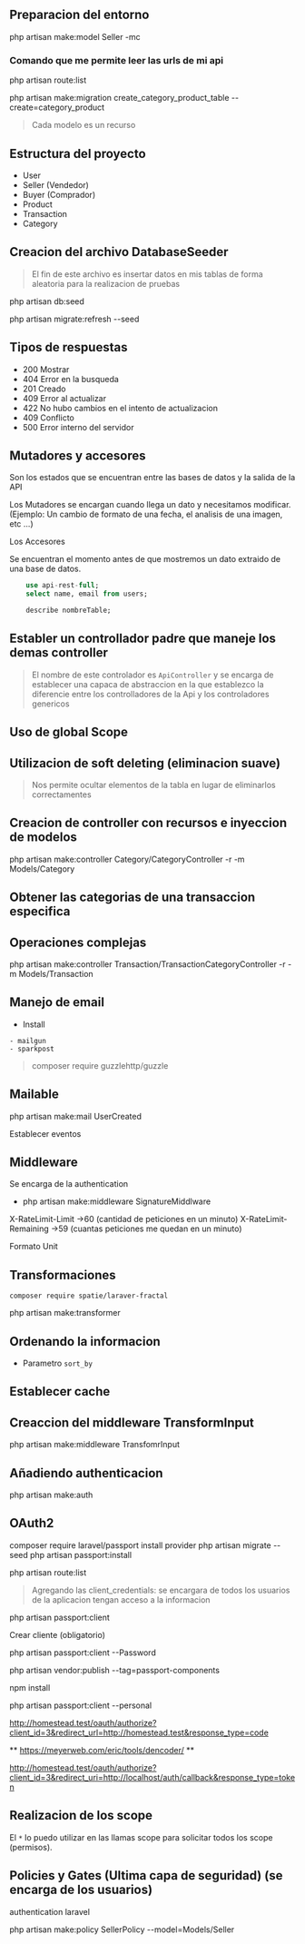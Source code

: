 ## Preparacion del entorno

php artisan make:model Seller -mc

### Comando que me permite leer las urls de mi api
php artisan route:list

php artisan make:migration create_category_product_table --create=category_product

> Cada modelo es un recurso

## Estructura del proyecto 

- User
- Seller (Vendedor)
- Buyer (Comprador) 
- Product
- Transaction
- Category

## Creacion del archivo DatabaseSeeder

> El fin de este archivo es insertar datos en mis tablas de forma aleatoria para la realizacion de pruebas

php artisan db:seed

php artisan migrate:refresh --seed


## Tipos de respuestas

- 200 Mostrar
- 404 Error en la busqueda
- 201 Creado 
- 409 Error al actualizar
- 422 No hubo cambios en el intento de actualizacion
- 409 Conflicto
- 500 Error interno del servidor

## Mutadores y accesores

Son los estados que se encuentran entre las bases de datos y la salida de la API

Los Mutadores se encargan cuando llega un dato y necesitamos modificar. (Ejemplo: 
Un cambio de formato de una fecha, el analisis de una imagen, etc ...)

Los Accesores

Se encuentran el momento antes de que mostremos un dato extraido de una base de datos.


```sql
    use api-rest-full;
    select name, email from users;

    describe nombreTable;
```

## Establer un controllador padre que maneje los demas controller

> El nombre de este controlador es `ApiController` y se encarga de establecer una capaca de abstraccion en la que 
establezco la diferencie entre los controlladores de la Api y los controladores genericos

## Uso de global Scope


## Utilizacion de soft deleting (eliminacion suave)

> Nos permite ocultar elementos de la tabla en lugar de eliminarlos correctamentes 

## Creacion de controller con recursos e inyeccion de modelos

 php artisan make:controller Category/CategoryController -r -m Models/Category


 ## Obtener las categorias de una transaccion especifica
 ## Operaciones complejas

 php artisan make:controller Transaction/TransactionCategoryController -r -m Models/Transaction


 ## Manejo de email

 - Install

 ```
 - mailgun
 - sparkpost
 ```

 > composer require guzzlehttp/guzzle

 ## Mailable

 php artisan make:mail UserCreated

 Establecer eventos

 ## Middleware

 Se encarga de la authentication

 - php artisan make:middleware SignatureMiddlware

 X-RateLimit-Limit →60 (cantidad de peticiones en un minuto)
 X-RateLimit-Remaining →59 (cuantas peticiones me quedan en un minuto)

 Formato Unit

 ## Transformaciones

 `composer require spatie/laraver-fractal`

 php artisan make:transformer

 ## Ordenando la informacion 

 - Parametro `sort_by`

 ## Establecer cache


## Creaccion del middleware TransformInput

php artisan make:middleware TransfomrInput

## Añadiendo authenticacion

php artisan make:auth

## OAuth2

composer require laravel/passport
install provider
php artisan migrate --seed
php artisan passport:install

php artisan route:list

> Agregando las client_credentials: se encargara de todos los usuarios de la aplicacion tengan acceso a la informacion

php artisan passport:client

Crear cliente (obligatorio)

php artisan passport:client --Password


php artisan vendor:publish --tag=passport-components

npm install

php artisan passport:client --personal

http://homestead.test/oauth/authorize?client_id=3&redirect_url=http://homestead.test&response_type=code

** https://meyerweb.com/eric/tools/dencoder/ **


http://homestead.test/oauth/authorize?client_id=3&redirect_uri=http://localhost/auth/callback&response_type=token


## Realizacion de los scope

El `*` lo puedo utilizar en las llamas scope para solicitar todos los scope (permisos).

## Policies y Gates (Ultima capa de seguridad) (se encarga de los usuarios)

authentication laravel

php artisan make:policy SellerPolicy --model=Models/Seller